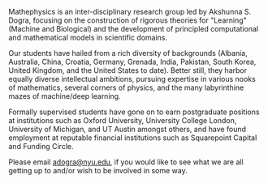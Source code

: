 Mathephysics is an inter-disciplinary research group led by Akshunna S. Dogra, focusing on the construction of rigorous theories for "Learning" (Machine and Biological) and the development of principled computational and mathematical models in scientific domains.

Our students have hailed from a rich diversity of backgrounds (Albania, Australia, China, Croatia, Germany, Grenada, India, Pakistan, South Korea, United Kingdom, and the United States to date). Better still, they harbor equally diverse intellectual ambitions, pursuing expertise in various nooks of mathematics, several corners of physics, and the many labyrinthine mazes of machine/deep learning. 

Formally supervised students have gone on to earn postgraduate positions at institutions such as Oxford University, University College London, University of Michigan, and UT Austin amongst others, and have found employment at reputable financial institutions such as Squarepoint Capital and Funding Circle.

Please email adogra@nyu.edu, if you would like to see what we are all getting up to and/or wish to be involved in some way.
